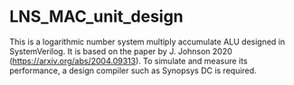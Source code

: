 # LNS_MAC_unit_design

This is a logarithmic number system multiply accumulate ALU designed in SystemVerilog.
It is based on the paper by J. Johnson 2020 (https://arxiv.org/abs/2004.09313).
To simulate and measure its performance, a design compiler such as Synopsys DC is required.
